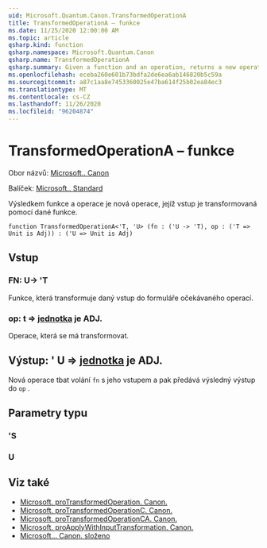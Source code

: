 ```yaml
---
uid: Microsoft.Quantum.Canon.TransformedOperationA
title: TransformedOperationA – funkce
ms.date: 11/25/2020 12:00:00 AM
ms.topic: article
qsharp.kind: function
qsharp.namespace: Microsoft.Quantum.Canon
qsharp.name: TransformedOperationA
qsharp.summary: Given a function and an operation, returns a new operation whose input is transformed by the given function.
ms.openlocfilehash: eceba260e601b73bdfa2de6ea6ab146820b5c59a
ms.sourcegitcommit: a87c1aa8e7453360025e47ba614f25b02ea84ec3
ms.translationtype: MT
ms.contentlocale: cs-CZ
ms.lasthandoff: 11/26/2020
ms.locfileid: "96204874"
---
```

# <a name="transformedoperationa-function"></a>TransformedOperationA – funkce

Obor názvů: [Microsoft.. Canon](xref:Microsoft.Quantum.Canon)

Balíček: [Microsoft.. Standard](https://nuget.org/packages/Microsoft.Quantum.Standard)


Výsledkem funkce a operace je nová operace, jejíž vstup je transformovaná pomocí dané funkce.

```qsharp
function TransformedOperationA<'T, 'U> (fn : ('U -> 'T), op : ('T => Unit is Adj)) : ('U => Unit is Adj)
```


## <a name="input"></a>Vstup

### <a name="fn--u---t"></a>FN: U-> 'T

Funkce, která transformuje daný vstup do formuláře očekávaného operací.


### <a name="op--t--unit--is-adj"></a>op: t => [jednotka](xref:microsoft.quantum.lang-ref.unit)  je ADJ.

Operace, která se má transformovat.



## <a name="output--u--unit--is-adj"></a>Výstup: ' U => [jednotka](xref:microsoft.quantum.lang-ref.unit)  je ADJ.

Nová operace tbat volání `fn` s jeho vstupem a pak předává výsledný výstup do `op` .

## <a name="type-parameters"></a>Parametry typu

### <a name="t"></a>'S


### <a name="u"></a>U



## <a name="see-also"></a>Viz také

- [Microsoft. proTransformedOperation. Canon.](xref:Microsoft.Quantum.Canon.TransformedOperation)
- [Microsoft. proTransformedOperationC. Canon.](xref:Microsoft.Quantum.Canon.TransformedOperationC)
- [Microsoft. proTransformedOperationCA. Canon.](xref:Microsoft.Quantum.Canon.TransformedOperationCA)
- [Microsoft. proApplyWithInputTransformation. Canon.](xref:Microsoft.Quantum.Canon.ApplyWithInputTransformation)
- [Microsoft... Canon. složeno](xref:Microsoft.Quantum.Canon.Composed)